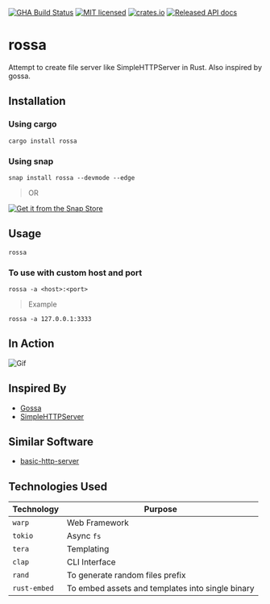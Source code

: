 [![GHA Build Status](https://github.com/rednithin/rossa/workflows/Rust/badge.svg?branch=master&event=push)](https://github.com/rednithin/rossa/actions?query=workflow%3ARust)
[![MIT licensed](https://img.shields.io/badge/license-MIT-blue.svg)](./LICENSE)
[![crates.io](https://img.shields.io/crates/v/rossa.svg)](https://crates.io/crates/rossa)
[![Released API docs](https://docs.rs/rossa/badge.svg)](https://docs.rs/rossa)

# rossa

Attempt to create file server like SimpleHTTPServer in Rust. Also inspired by gossa.

## Installation

### Using cargo

```
cargo install rossa
```

### Using snap

```
snap install rossa --devmode --edge
```

> OR

[![Get it from the Snap Store](https://snapcraft.io/static/images/badges/en/snap-store-black.svg)](https://snapcraft.io/rossa)

## Usage

```
rossa
```

### To use with custom host and port

```
rossa -a <host>:<port>
```

> Example

```
rossa -a 127.0.0.1:3333
```

## In Action

![Gif](https://i.makeagif.com/media/5-26-2020/bLQ17-.gif)

## Inspired By

- [Gossa](https://github.com/pldubouilh/gossa)
- [SimpleHTTPServer](https://docs.python.org/2/library/simplehttpserver.html)

## Similar Software

- [basic-http-server](https://github.com/brson/basic-http-server)

## Technologies Used

| Technology   | Purpose                                          |
| ------------ | ------------------------------------------------ |
| `warp`       | Web Framework                                    |
| `tokio`      | Async `fs`                                       |
| `tera`       | Templating                                       |
| `clap`       | CLI Interface                                    |
| `rand`       | To generate random files prefix                  |
| `rust-embed` | To embed assets and templates into single binary |
